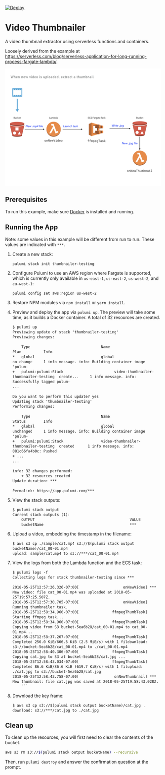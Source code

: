 [![Deploy](https://get.pulumi.com/new/button.svg)](https://app.pulumi.com/new)

# Video Thumbnailer

A video thumbnail extractor using serverless functions and containers.

Loosely derived from the example at https://serverless.com/blog/serverless-application-for-long-running-process-fargate-lambda/.

![When a new video is uploaded, extract a thumbnail](thumbnailer-diagram.png)

## Prerequisites

To run this example, make sure [Docker](https://docs.docker.com/engine/installation/) is installed and running.

## Running the App

Note: some values in this example will be different from run to run.  These values are indicated
with `***`.

1.  Create a new stack:

    ```
    pulumi stack init thumbnailer-testing
    ```

1.  Configure Pulumi to use an AWS region where Fargate is supported, which is currently only available in `us-east-1`, `us-east-2`, `us-west-2`, and `eu-west-1`:

    ```
    pulumi config set aws:region us-west-2
    ```

1.  Restore NPM modules via `npm install` or `yarn install`.

1.  Preview and deploy the app via `pulumi up`. The preview will take some time, as it builds a Docker container. A total of 32 resources are created.

    ```
    $ pulumi up
    Previewing update of stack 'thumbnailer-testing'
    Previewing changes:

        Type                                Name                                   Plan          Info
    *   global                              global                                 no change     1 info message. info: Building container image 'pulum-
    +   pulumi:pulumi:Stack                       video-thumbnailer-thumbnailer-testing  create...     1 info message. info: Successfully tagged pulum-
    ...

    Do you want to perform this update? yes
    Updating stack 'thumbnailer-testing'
    Performing changes:

        Type                                Name                                   Status        Info
    *   global                              global                                 unchanged     1 info message. info: Building container image 'pulum-
    +   pulumi:pulumi:Stack                 video-thumbnailer-thumbnailer-testing  created      1 info message. info: 081c66fa4b0c: Pushed
    + ...
    ...

    info: 32 changes performed:
        + 32 resources created
    Update duration: ***

    Permalink: https://app.pulumi.com/***
    ```

1.  View the stack outputs:

    ```
    $ pulumi stack output
    Current stack outputs (1):
        OUTPUT                                           VALUE
        bucketName                                       ***
    ```

1.  Upload a video, embedding the timestamp in the filename:

    ```
    $ aws s3 cp ./sample/cat.mp4 s3://$(pulumi stack output bucketName)/cat_00-01.mp4
    upload: sample/cat.mp4 to s3://***/cat_00-01.mp4
    ```

1.  View the logs from both the Lambda function and the ECS task:

    ```
    $ pulumi logs -f
    Collecting logs for stack thumbnailer-testing since ***

    2018-05-25T12:57:26.326-07:00[                    onNewVideo] *** New video: file cat_00-01.mp4 was uploaded at 2018-05-25T19:57:25.507Z.
    2018-05-25T12:57:30.705-07:00[                    onNewVideo] Running thumbnailer task.
    2018-05-25T12:58:34.960-07:00[               ffmpegThumbTask] Starting ffmpeg task...
    2018-05-25T12:58:34.960-07:00[               ffmpegThumbTask] Copying video from S3 bucket-5ea6b28/cat_00-01.mp4 to cat_00-01.mp4...
    2018-05-25T12:58:37.267-07:00[               ffmpegThumbTask] Completed 256.0 KiB/666.5 KiB (2.5 MiB/s) with 1 fildownload: s3://bucket-5ea6b28/cat_00-01.mp4 to ./cat_00-01.mp4
    2018-05-25T12:58:40.306-07:00[               ffmpegThumbTask] Copying cat.jpg to S3 at bucket-5ea6b28/cat.jpg ...
    2018-05-25T12:58:43.034-07:00[               ffmpegThumbTask] Completed 86.6 KiB/86.6 KiB (619.7 KiB/s) with 1 filupload: ./cat.jpg to s3://bucket-5ea6b28/cat.jpg
    2018-05-25T12:58:43.758-07:00[                onNewThumbnail] *** New thumbnail: file cat.jpg was saved at 2018-05-25T19:58:43.028Z.
        ```

1.  Download the key frame:

    ```
    $ aws s3 cp s3://$(pulumi stack output bucketName)/cat.jpg .
    download: s3://***/cat.jpg to ./cat.jpg
    ```

## Clean up

To clean up the resources, you will first need to clear the contents of the bucket.

```bash
aws s3 rm s3://$(pulumi stack output bucketName) --recursive
```

Then, run `pulumi destroy` and answer the confirmation question at the prompt.
